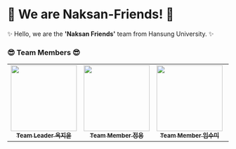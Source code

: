 # 💖 We are Naksan-Friends! 💖

✨ Hello, we are the **'Naksan Friends'** team from Hansung University. ✨

### 😎 Team Members 😎

<table>
  <tbody>
    <tr>
      <td align="center"><a href="https://github.com/jiyoonOk"><img src="https://avatars.githubusercontent.com/jiyoonOk" width="150px;" alt=""/><br /><sub><b>Team Leader 옥지윤</b></sub></a><br /></td>
      <td align="center"><a href="https://github.com/brilliant13"><img src="https://avatars.githubusercontent.com/brilliant13" width="150px;" alt=""/><br /><sub><b>Team Member 정웅</b></sub></a><br /></td>
      <td align="center"><a href="https://github.com/sumi-03"><img src="https://avatars.githubusercontent.com/sumi-03"width="150px;" alt=""/><br /><sub><b>Team Member 임수미</b></sub></a><br /></td>
      <td align="center"><a href="https://github.com/HONGMOEJI"><img src="https://avatars.githubusercontent.com/HONGMOEJI"width="150px;" alt=""/><br /><sub><b>Team Member 홍영준</b></sub></a><br /></td>
    </tr>
  </tbody>
</table>
